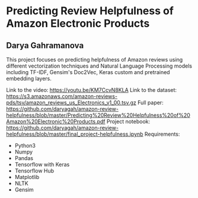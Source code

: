 # Predicting Review Helpfulness of Amazon Electronic Products
## Darya Gahramanova

This project focuses on predicting helpfulness of Amazon reviews using different vectorization techniques and Natural Language Processing models including TF-IDF, Gensim's Doc2Vec, Keras custom and pretrained embedding layers.

Link to the video: https://youtu.be/KM7CcvN8KLA
Link to the dataset: https://s3.amazonaws.com/amazon-reviews-pds/tsv/amazon_reviews_us_Electronics_v1_00.tsv.gz
Full paper: https://github.com/daryagah/amazon-review-helpfulness/blob/master/Predicting%20Review%20Helpfulness%20of%20Amazon%20Electronic%20Products.pdf
Project notebook: https://github.com/daryagah/amazon-review-helpfulness/blob/master/final_project-helpfulness.ipynb
Requirements:
- Python3
- Numpy
- Pandas
- Tensorflow with Keras
- Tensorflow Hub
- Matplotlib
- NLTK
- Gensim
